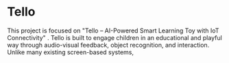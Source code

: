 # Tello
This project is focused on "Tello – AI-Powered Smart Learning Toy with IoT Connectivity" . Tello is built to engage children in an educational and playful way through audio-visual feedback, object recognition, and interaction. Unlike many existing screen-based systems,
